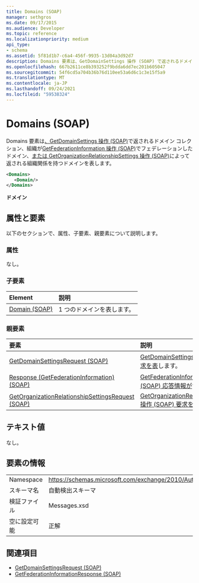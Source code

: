 ```yaml
---
title: Domains (SOAP)
manager: sethgros
ms.date: 09/17/2015
ms.audience: Developer
ms.topic: reference
ms.localizationpriority: medium
api_type:
- schema
ms.assetid: 5f81d1b7-c6a4-456f-9935-13d04a3d92d7
description: Domains 要素は、GetDomainSettings 操作 (SOAP) で返されるドメイン コレクション、組織が GetFederationInformation 操作 (SOAP) でフェデレーションしたドメイン、または GetOrganizationRelationshipSettings 操作 (SOAP) によって返される組織関係を持つドメインを表します。
ms.openlocfilehash: 667b2611ce8b393252f9bdda6dd7ec201b605047
ms.sourcegitcommit: 54f6cd5a704b36b76d110ee53a6d6c1c3e15f5a9
ms.translationtype: MT
ms.contentlocale: ja-JP
ms.lasthandoff: 09/24/2021
ms.locfileid: "59538324"
---
```

# <a name="domains-soap"></a>Domains (SOAP)

Domains 要素は[、GetDomainSettings 操作 (SOAP)](getdomainsettings-operation-soap.md)で返されるドメイン コレクション、組織が[GetFederationInformation 操作 (SOAP)](getfederationinformation-operation-soap.md)でフェデレーションしたドメイン、[または GetOrganizationRelationshipSettings 操作 (SOAP)](getorganizationrelationshipsettings-operation-soap.md)によって返される組織関係を持つドメインを表します。 
  
```XML
<Domains>
   <Domain/>
</Domains>
```

 **ドメイン**
## <a name="attributes-and-elements"></a>属性と要素

以下のセクションで、属性、子要素、親要素について説明します。
  
### <a name="attributes"></a>属性

なし。
  
### <a name="child-elements"></a>子要素

|**Element**|**説明**|
|:-----|:-----|
|[Domain (SOAP)](domain-soap.md) <br/> |1 つのドメインを表します。  <br/> |
   
### <a name="parent-elements"></a>親要素

|**要素**|**説明**|
|:-----|:-----|
|[GetDomainSettingsRequest (SOAP)](getdomainsettingsrequest-soap.md) <br/> |[GetDomainSettings 操作 (SOAP) 要求を表](getdomainsettings-operation-soap.md)します。  <br/> |
|[Response (GetFederationInformation) (SOAP)](response-getfederationinformationsoap.md) <br/> |[GetFederationInformation 操作 (SOAP) 応答情報が](getfederationinformation-operation-soap.md)含まれる。  <br/> |
|[GetOrganizationRelationshipSettingsRequest (SOAP)](getorganizationrelationshipsettingsrequest-soap.md) <br/> |[GetOrganizationRelationshipSettings 操作 (SOAP) 要求を表](getorganizationrelationshipsettings-operation-soap.md)します。  <br/> |
   
## <a name="text-value"></a>テキスト値

なし。
  
## <a name="element-information"></a>要素の情報

|||
|:-----|:-----|
|Namespace  <br/> |https://schemas.microsoft.com/exchange/2010/Autodiscover  <br/> |
|スキーマ名  <br/> |自動検出スキーマ  <br/> |
|検証ファイル  <br/> |Messages.xsd  <br/> |
|空に設定可能  <br/> |正解  <br/> |
   
## <a name="see-also"></a>関連項目

- [GetDomainSettingsRequest (SOAP)](getdomainsettingsrequest-soap.md)  
- [GetFederationInformationResponse (SOAP)](getfederationinformationresponse-soap.md)

